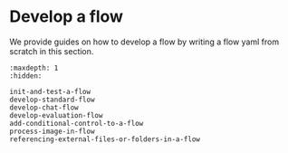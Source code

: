 # Develop a flow
We provide guides on how to develop a flow by writing a flow yaml from scratch in this section.

```{toctree}
:maxdepth: 1
:hidden:

init-and-test-a-flow
develop-standard-flow
develop-chat-flow
develop-evaluation-flow
add-conditional-control-to-a-flow
process-image-in-flow
referencing-external-files-or-folders-in-a-flow
```